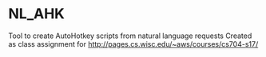 # NL_AHK
Tool to create AutoHotkey scripts from natural language requests
Created as class assignment for http://pages.cs.wisc.edu/~aws/courses/cs704-s17/
